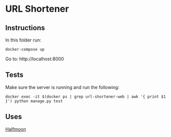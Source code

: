 # URL Shortener

## Instructions
In this folder run:
```
docker-compose up
```
Go to: http://localhost:8000

## Tests
Make sure the server is running and run the following:
```
docker exec -it $(docker ps | grep url-shortener-web | awk '{ print $1 }') python manage.py test
```

## Uses
[Halfmoon](https://www.gethalfmoon.com/)